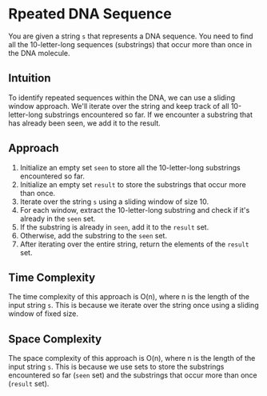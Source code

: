 # Rpeated DNA Sequence

You are given a string `s` that represents a DNA sequence. You need to find all the 10-letter-long sequences (substrings) that occur more than once in the DNA molecule.

## Intuition

To identify repeated sequences within the DNA, we can use a sliding window approach. We'll iterate over the string and keep track of all 10-letter-long substrings encountered so far. If we encounter a substring that has already been seen, we add it to the result.

## Approach

1. Initialize an empty set `seen` to store all the 10-letter-long substrings encountered so far.
2. Initialize an empty set `result` to store the substrings that occur more than once.
3. Iterate over the string `s` using a sliding window of size 10.
4. For each window, extract the 10-letter-long substring and check if it's already in the `seen` set.
5. If the substring is already in `seen`, add it to the `result` set.
6. Otherwise, add the substring to the `seen` set.
7. After iterating over the entire string, return the elements of the `result` set.

## Time Complexity

The time complexity of this approach is O(n), where n is the length of the input string `s`. This is because we iterate over the string once using a sliding window of fixed size.

## Space Complexity

The space complexity of this approach is O(n), where n is the length of the input string `s`. This is because we use sets to store the substrings encountered so far (`seen` set) and the substrings that occur more than once (`result` set).

